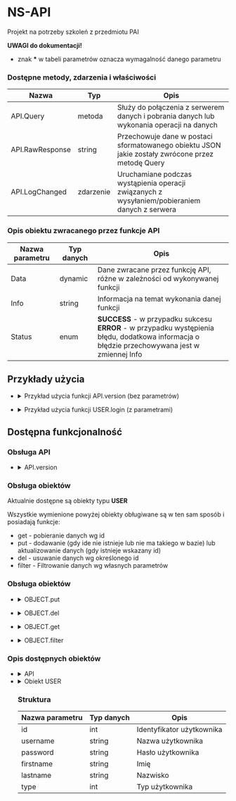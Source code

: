 # NS-API
Projekt na potrzeby szkoleń z przedmiotu PAI

**UWAGI do dokumentacji!**
* znak __*__ w tabeli parametrów oznacza wymagalność danego parametru

### Dostępne metody, zdarzenia i właściwości

  Nazwa           | Typ       | Opis
  --------------- | --------- | ----------------
  API.Query       | metoda    | Służy do połączenia z serwerem danych i pobrania danych lub wykonania operacji na danych 
  API.RawResponse | string    | Przechowuje dane w postaci sformatowanego obiektu JSON jakie zostały zwrócone przez metodę Query
  API.LogChanged  | zdarzenie | Uruchamiane podczas wystąpienia operacji związanych z wysyłaniem/pobieraniem danych z serwera

### Opis obiektu zwracanego przez funkcje API

Nazwa parametru | Typ danych | Opis
--------------- | ---------- | ----
Data | dynamic | Dane zwracane przez funkcję API, różne w zależności od wykonywanej funkcji
Info | string | Informacja na temat wykonania danej funkcji
Status | enum | **SUCCESS** - w przypadku sukcesu<br> **ERROR** - w przypadku występienia błędu, dodatkowa informacja o błędzie przechowywana jest w zmiennej Info

## Przykłady użycia

+ <details><summary>Przykład użycia funkcji API.version (bez parametrów)</summary>

  ```cs
  dynamic d = API.Query("API.version");
  ```
  
  Zwrócona zawartość
  
  ```json
  {
      "Data": "",
      "Info": "NS API v. 1.0.0",
      "Status": "OK"
  }
  ```

</details>
    
+ <details><summary>Przykład użycia funkcji USER.login (z parametrami)</summary>

  ```cs
  NameValueCollection Parameters = new NameValueCollection {
      { "username", "jan" },
      { "password", "pass1234" }
  };
  
  dynamic d = API.Query("LOGIN", Parameters);
  ```
  
  Zwrócona zawartość
  
  ```json
  {
    "Data": {
        "Id": "2",
        "Username": "jan",
        "Password": "pass1234"
    },
    "Info": "",
    "Status": "SUCCESS"
  }
  ```
    
</details>

## Dostępna funkcjonalność

### Obsługa API

+ <details>
  <summary>API.version</summary>
  
  Zwraca informacje o aktualnie używanej wersji API  

</details>

### Obsługa obiektów

Aktualnie dostępne są obiekty typu **USER**

Wszystkie wymienione powyżej obiekty obługiwane są w ten sam sposób i posiadają funkcje:
* get - pobieranie danych wg id
* put - dodawanie (gdy ide nie istnieje lub nie ma takiego w bazie) lub aktualizowanie danych (gdy istnieje wskazany id)
* del - usuwanie danych wg określonego id
* filter - Filtrowanie danych wg własnych parametrów

### Obsługa obiektów

+ <details><summary>OBJECT.put</summary>

  Dodaje nowego lub edytuje istniejącego użytkownika. Warunkiem edycji jest podanie parametru id > 0

  *Obiekt oczekiwany:*

  Nazwa parametru | Typ danych | Opis
  --------------- | ---------- | ----
  id | int | Identyfikator użytkownika
  username | string | Nazwa użytkownika
  password | string | Hasło użytkownika
  firstname | string | Imię
  lastname | string | Nazwisko
  type | int | Typ użytkownika

</details>

+ <details><summary>OBJECT.del</summary>

  Usuwa istniejącego użytkownika
  
  *Obiekt oczekiwany:*
  
  Nazwa parametru | Typ danych | Opis
  --------------- | ---------- | ----
  id * | int | Identyfikator użytkownika wymagany
  
  *Obiekt zwracany:*
  
  Nazwa parametru | Typ danych | Opis
  --------------- | ---------- | ----
  id | int | Identyfikator użytkownika
  
</details>

+ <details><summary>OBJECT.get</summary>

  Zwraca istniejącego użytkownika
  
  *Obiekt oczekiwany:*
  
  Nazwa parametru | Typ danych | Opis
  --------------- | ---------- | ----
  id * | int | Identyfikator użytkownika wymagany
    
</details>

+ <details><summary>OBJECT.filter</summary>
  
  Filtrowanie danych połączone z sortowaniem i limitowaniem.<br>
  Ogólnie zasady są takie same jak w MySQL
  
  *Obiekt oczekiwany:*
  
  Nazwa parametru | Typ danych | Opis
  --------------- | ---------- | ----
  where | NameValueCollection | Parametry wyszukiwania, gdzie <br> *Name* = "nazwa parametru" <br> *Value* = "operator wartość"<br>np: *{ "id", "> 3" }*
  limit | string | Ile rekodrów ma zwracać, od którego zacząć <br>np: *"10, 0"*
  order | string[] | Lista parametrów w kolejności sortowania łącznie z kierunkiem<br>np: *["id ASC", "firstname DESC"]*

</details>

### Opis dostępnych obiektów

+ <details><summary>API</summary>
    Dostępne funkcje: **version**
  </details
  
+ <details><summary>Obiekt USER</summary>

  ### Dostępne funkcje:
  **get, put, del, filter, login**
  
  
  + <details><summary>USER.login</summary>

    weryfikacja danych logowania

    *Obiekt oczekiwany:*

    Nazwa parametru | Typ danych | Opis
    --------------- | ---------- | ----
    username * | string | Nazwa użytkownika
    password * | string | Hasło użytkownika

  </details>
  
  ### Struktura
  
  Nazwa parametru | Typ danych | Opis
  --------------- | ---------- | ----
  id | int | Identyfikator użytkownika
  username | string | Nazwa użytkownika
  password | string | Hasło użytkownika
  firstname | string | Imię
  lastname | string | Nazwisko
  type | int | Typ użytkownika
  
  </details
